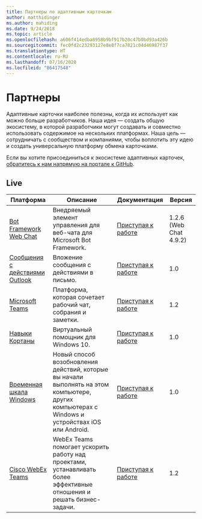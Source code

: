 ```yaml
---
title: Партнеры по адаптивным карточкам
author: matthidinger
ms.author: mahiding
ms.date: 9/24/2018
ms.topic: article
ms.openlocfilehash: a606f414edba8958b9bf917b20c47b0bd93a426b
ms.sourcegitcommit: fec0fd2c23293127e8e8f7ca7821c04d46987f37
ms.translationtype: HT
ms.contentlocale: ru-RU
ms.lasthandoff: 07/16/2020
ms.locfileid: "86417548"
---
```

# <a name="partners"></a>Партнеры 

Адаптивные карточки наиболее полезны, когда их использует как можно больше разработчиков. Наша идея — создать общую экосистему, в которой разработчики могут создавать и совместно использовать содержимое на нескольких платформах. Наша цель — сотрудничать с сообществом и компаниями, чтобы воплотить эту идею и создать универсальную платформу обмена карточками.

Если вы хотите присоединиться к экосистеме адаптивных карточек, [обратитесь к нам напрямую на портале к GitHub](https://github.com/Microsoft/AdaptiveCards).

## <a name="live"></a>Live

Платформа | Описание | Документация | Версия
---------|-------------|---------------|---------
[Bot Framework Web Chat](https://github.com/Microsoft/BotFramework-WebChat)  | Внедряемый элемент управления для веб-чата для Microsoft Bot Framework. | [Приступая к работе](https://docs.microsoft.com/adaptive-cards/get-started/bots) | 1.2.6 (Web Chat 4.9.2)
[Сообщения с действиями Outlook](https://docs.microsoft.com/outlook/actionable-messages/)  | Вложение сообщения с действиями в письмо. | [Приступая к работе](https://docs.microsoft.com/outlook/actionable-messages/) | 1.0
[Microsoft Teams](https://products.office.com/microsoft-teams/group-chat-software) | Платформа, которая сочетает рабочий чат, собрания и заметки. | [Приступая к работе](https://docs.microsoft.com/microsoftteams/platform/concepts/cards/cards-reference#adaptive-card) | 1.2
[Навыки Кортаны](https://docs.microsoft.com/cortana/skills/adaptive-cards) | Виртуальный помощник для Windows 10. | [Приступая к работе](https://docs.microsoft.com/adaptive-cards/get-started/bots) | 1.0
[Временная шкала Windows](https://blogs.windows.com/windowsexperience/2017/12/19/announcing-windows-10-insider-preview-build-17063-pc/) | Новый способ возобновления действий, которые вы начали выполнять на этом компьютере, других компьютерах с Windows и устройствах iOS или Android. | [Приступая к работе](https://docs.microsoft.com/adaptive-cards/get-started/windows) | 1.0
[Cisco WebEx Teams](https://www.webex.com/team-collaboration.html) | WebEx Teams помогает ускорить работу над проектами, устанавливать более эффективные отношения и решать бизнес-задачи. | [Приступая к работе](https://developer.webex.com/docs/api/guides/cards) | 1.2
